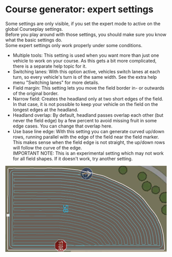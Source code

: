 # Course generator: expert settings

  
Some settings are only visible, if you set the expert mode to active on the global Courseplay settings.  
Before you play around with those settings, you should make sure you know what the basic settings do.  
Some expert settings only work properly under some conditions.  
  
- Multiple tools: This setting is used when you want more than just one vehicle to work on your course. As this gets a bit more complicated, there is a separate help topic for it.  
- Switching lanes: With this option active, vehicles switch lanes at each turn, so every vehicle's turn is of the same width. See the extra help menu "Switching lanes" for more details.  
- Field margin: This setting lets you move the field border in- or outwards of the original border.  
- Narrow field: Creates the headland only at two short edges of the field. In that case, it is not possible to keep your vehicle on the field on the longest edges at the headland.  
- Headland overlap: By default, headland passes overlap each other (but never the field edge) by a few percent to avoid missing fruit in some edge cases. You can change that overlap here.  
- Use base line edge: With this setting you can generate curved up/down rows, running parallel with the edge of the field near the field marker. This makes sense when the field edge is not straight, the up/down rows will follow the curve of the edge.  
IMPORTANT NOTE: This is an experimental setting which may not work for all field shapes. If it doesn't work, try another setting.  


![Image](../assets/images/baseedge_0_0_1020_545.png)

